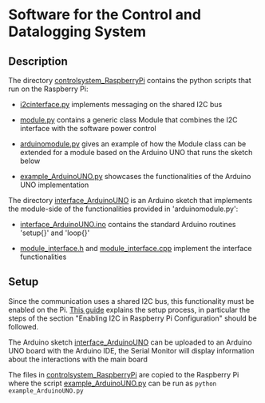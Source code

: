 # Software for the Control and Datalogging System

## Description

The directory [controlsystem_RaspberryPi](./controlsystem_RaspberryPi/) contains the python scripts that run on the Raspberry Pi:

* [i2cinterface.py](./controlsystem_RaspberryPi/i2cinterface.py) implements messaging on the shared I2C bus

* [module.py](./controlsystem_RaspberryPi/module.py) contains a generic class Module that combines the I2C interface with the software power control

* [arduinomodule.py](./controlsystem_RaspberryPi/arduinomodule.py) gives an example of how the Module class can be extended for a module based on the Arduino UNO that runs the sketch below

* [example_ArduinoUNO.py](./controlsystem_RaspberryPi/example_ArduinoUNO.py) showcases the functionalities of the Arduino UNO implementation

The directory [interface_ArduinoUNO](./interface_ArduinoUNO/) is an Arduino sketch that implements the module-side of the functionalities provided in 'arduinomodule.py':

* [interface_ArduinoUNO.ino](./interface_ArduinoUNO/interface_ArduinoUNO.ino) contains the standard Arduino routines 'setup{}' and 'loop{}'

* [module_interface.h](./interface_ArduinoUNO/module_interface.h) and [module_interface.cpp](./interface_ArduinoUNO/module_interface.cpp) implement the interface functionalities

## Setup

Since the communication uses a shared I2C bus, this functionality must be enabled on the Pi. [This guide](https://thelinuxcode.com/configure-i2c-raspberry-pi/) explains the setup process, in particular the steps of the section "Enabling I2C in Raspberry Pi Configuration" should be followed.

The Arduino sketch [interface_ArduinoUNO](./interface_ArduinoUNO/) can be uploaded to an Arduino UNO board with the Arduino IDE, the Serial Monitor will display information about the interactions with the main board

The files in [controlsystem_RaspberryPi](./controlsystem_RaspberryPi/) are copied to the Raspberry Pi where the script [example_ArduinoUNO.py](./controlsystem_RaspberryPi/example_ArduinoUNO.py) can be run as `python example_ArduinoUNO.py`
